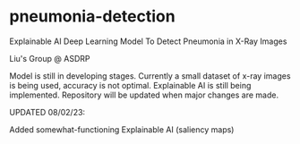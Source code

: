 # pneumonia-detection
Explainable AI Deep Learning Model To Detect Pneumonia in X-Ray Images

Liu's Group @ ASDRP

Model is still in developing stages. Currently a small dataset of x-ray images is being used, accuracy is not optimal. Explainable AI is still being implemented.
Repository will be updated when major changes are made.

UPDATED 08/02/23:

Added somewhat-functioning Explainable AI (saliency maps)
